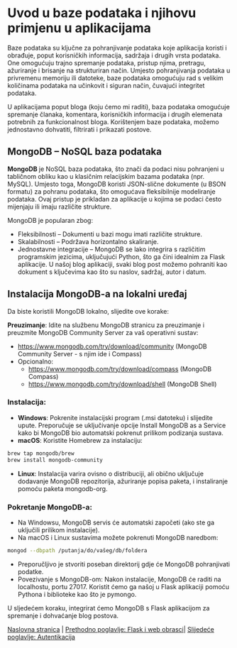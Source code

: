 <link rel="stylesheet" href="assets/css/custom.css">

# Uvod u baze podataka i njihovu primjenu u aplikacijama
Baze podataka su ključne za pohranjivanje podataka koje aplikacija koristi i obrađuje, poput korisničkih informacija, sadržaja i drugih vrsta podataka. One omogućuju trajno spremanje podataka, pristup njima, pretragu, ažuriranje i brisanje na strukturiran način. Umjesto pohranjivanja podataka u privremenu memoriju ili datoteke, baze podataka omogućuju rad s velikim količinama podataka na učinkovit i siguran način, čuvajući integritet podataka.

U aplikacijama poput bloga (koju ćemo mi raditi), baza podataka omogućuje spremanje članaka, komentara, korisničkih informacija i drugih elemenata potrebnih za funkcionalnost bloga. Korištenjem baze podataka, možemo jednostavno dohvatiti, filtrirati i prikazati postove.

## MongoDB – NoSQL baza podataka
**MongoDB** je NoSQL baza podataka, što znači da podaci nisu pohranjeni u tabličnom obliku kao u klasičnim relacijskim bazama podataka (npr. MySQL). Umjesto toga, MongoDB koristi JSON-slične dokumente (u BSON formatu) za pohranu podataka, što omogućava fleksibilnije modeliranje podataka. Ovaj pristup je prikladan za aplikacije u kojima se podaci često mijenjaju ili imaju različite strukture.

MongoDB je popularan zbog:
* Fleksibilnosti – Dokumenti u bazi mogu imati različite strukture.
* Skalabilnosti – Podržava horizontalno skaliranje.
* Jednostavne integracije – MongoDB se lako integrira s različitim programskim jezicima, uključujući Python, što ga čini idealnim za Flask aplikacije.
U našoj blog aplikaciji, svaki blog post možemo pohraniti kao dokument s ključevima kao što su naslov, sadržaj, autor i datum.

## Instalacija MongoDB-a na lokalni uređaj
Da biste koristili MongoDB lokalno, slijedite ove korake:

**Preuzimanje**: Idite na službenu MongoDB stranicu za preuzimanje i preuzmite MongoDB Community Server za vaš operativni sustav:
* https://www.mongodb.com/try/download/community (MongoDB Community Server - s njim ide i Compass)
* Opcionalno:
    * https://www.mongodb.com/try/download/compass (MongoDB Compass)
    * https://www.mongodb.com/try/download/shell (MongoDB Shell)


### Instalacija:

* **Windows**: Pokrenite instalacijski program (.msi datoteku) i slijedite upute. Preporučuje se uključivanje opcije Install MongoDB as a Service kako bi MongoDB bio automatski pokrenut prilikom podizanja sustava.
* **macOS**: Koristite Homebrew za instalaciju:
```bash
brew tap mongodb/brew
brew install mongodb-community
```
* **Linux**: Instalacija varira ovisno o distribuciji, ali obično uključuje dodavanje MongoDB repozitorija, ažuriranje popisa paketa, i instaliranje pomoću paketa mongodb-org.

### Pokretanje MongoDB-a:
* Na Windowsu, MongoDB servis će automatski započeti (ako ste ga uključili prilikom instalacije).
* Na macOS i Linux sustavima možete pokrenuti MongoDB naredbom:
```bash
mongod --dbpath /putanja/do/vašeg/db/foldera
```
* Preporučljivo je stvoriti poseban direktorij gdje će MongoDB pohranjivati podatke.
* Povezivanje s MongoDB-om: Nakon instalacije, MongoDB će raditi na localhostu, portu 27017. Koristit ćemo ga našoj u Flask aplikaciji pomoću Pythona i biblioteke kao što je pymongo.

U sljedećem koraku, integrirat ćemo MongoDB s Flask aplikacijom za spremanje i dohvaćanje blog postova.













[Naslovna stranica](README.md) | [Prethodno poglavlje: Flask i web obrasci](chapter1.md)| [Slijedeće poglavlje: Autentikacija](chapter3.md)
